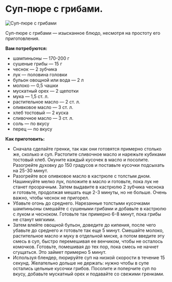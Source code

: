 # Суп-пюре с грибами.
![Суп-пюре с грибами](/images/Kulinar/Soup/sup-pyure-gribi.jpg 'Суп-пюре с грибами')

Суп-пюре с грибами — изысканное блюдо, несмотря на простоту его приготовления.

**Вам потребуются:**

- шампиньоны — 170-200 г
- сушеные грибы — 15 г
- чеснок — 2 зубчика
- лук — половина головки
- бульон овощной или вода — 2 л
- молоко — 0,5 чашки
- мускатный орех — 2 щепотки
- мука — 1,5 ст. л.
- растительное масло — 2 ст. л.
- оливковое масло — 3 ст. л.
- хлеб тостовый — 2 куска
- сливочное масло — 3 ст. л.
- соль — по вкусу
- перец — по вкусу

**Как приготовить:**

- Сначала сделайте гренки, так как они готовятся примерно столько же, сколько и суп. Растопите сливочное масло и нарежьте кубиками тостовый хлеб. Окуните каждый кусочек в масло и посолите. Разогрейте духовку до 150 градусов и поставьте кусочки подсыхать на 25-30 минут.
- Разогрейте все оливковое масло в кастрюле с толстым дном. Нашинкуйте мелко лук, положите в масло и готовьте, пока лук не станет прозрачным. Затем выдавите в кастрюлю 2 зубчика чеснока и готовьте, продолжая мешать еще 2-3 минуты, но не больше. Очень важно, чтобы чеснок не пригорел.
- Убавьте огонь до среднего. Нарезанные толстыми кусочками шампиньоны смешайте с сушеными грибами и добавьте в кастрюлю с луком и чесноком. Готовьте так примерно 6-8 минут, пока грибы не станут мягкими.
- Затем влейте овощной бульон, доведите до кипения, после чего убавьте до среднего и готовьте так еще 5 минут. Смешайте молоко, растительное масло и муку в отдельной миске, а потом введите эту смесь в суп, быстро перемешивая ее венчиком, чтобы не осталось комочков. Готовьте, помешивая до тех пор, пока смесь не начнет сгущаться. Это займет примерно 5 минут.
- Используя блендер, пюрируйте суп на низкой скорости в течение 15 секунд. Желательно дольше не держать: нужно чтобы в супе остались цельные кусочки грибов. Посолите и поперчите суп по вкусу, добавьте мускатный орех и подавайте со свежими гренками.
